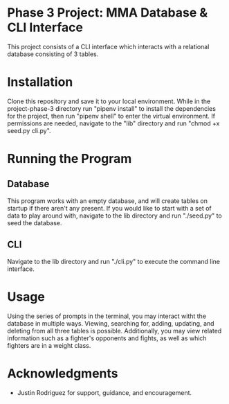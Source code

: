 # Phase 3 Project: MMA Database & CLI Interface

This project consists of a CLI interface which interacts with a relational database consisting of 3 tables. 

# Installation

Clone this repository and save it to your local environment. While in the project-phase-3 directory run "pipenv install" to install the dependencies for the project, then run "pipenv shell" to enter the virtual environment. If permissions are needed, navigate to the "lib" directory and run "chmod +x seed.py cli.py".

# Running the Program

## Database

This program works with an empty database, and will create tables on startup if there aren't any present. If you would like to start with a set of data to play around with, navigate to the lib directory and run "./seed.py" to seed the database.

## CLI

Navigate to the lib directory and run "./cli.py" to execute the command line interface. 

# Usage

Using the series of prompts in the terminal, you may interact witht the database in multiple ways. Viewing, searching for, adding, updating, and deleting from all three tables is possible. Additionally, you may view related information such as a fighter's opponents and fights, as well as which fighters are in a weight class. 

# Acknowledgments

* Justin Rodriguez for support, guidance, and encouragement. 